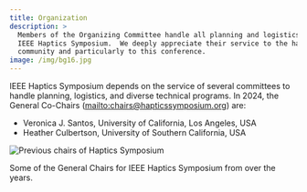 ```yaml
---
title: Organization
description: >
  Members of the Organizing Committee handle all planning and logistics for the
  IEEE Haptics Symposium.  We deeply appreciate their service to the haptics
  community and particularly to this conference.
image: /img/bg16.jpg
---
```

IEEE Haptics Symposium depends on the service of several committees to handle planning, logistics, and diverse technical programs. In 2024, the General Co-Chairs (<mailto:chairs@hapticssymposium.org>) are:

* Veronica J. Santos, University of California, Los Angeles, USA
* Heather Culbertson, University of Southern California, USA

![Previous chairs of Haptics Symposium](/img/slide-image-12-crop.jpg "Some of the General Chairs for IEEE Haptics Symposium over the years")

Some of the General Chairs for IEEE Haptics Symposium from over the years.
